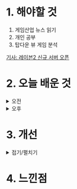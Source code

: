 
# 1. 해야할 것

1. 게임산업 뉴스 읽기 
2. 개인 공부  
3. 탑다운 뷰 게임 분석

[기사: 레이븐2 신규 서버 오픈](https://www.gamemeca.com/view.php?gid=1749439)


# 2. 오늘 배운 것

<details>
<summary>오전</summary>


</details>


<details>
<summary>오후</summary>


</details>




# 3. 개선


<details>
<summary>접기/펼치기</summary>


</details>



# 4. 느낀점


